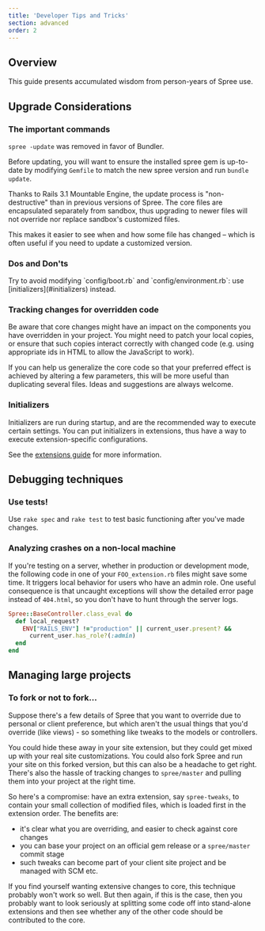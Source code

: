 ```yaml
---
title: 'Developer Tips and Tricks'
section: advanced
order: 2
---
```


## Overview

This guide presents accumulated wisdom from person-years of Spree use.

## Upgrade Considerations

### The important commands

`spree -update` was removed in favor of Bundler.

Before updating, you will want to ensure the installed spree gem is
up-to-date by modifying `Gemfile` to match the new spree version and
run `bundle update`.

Thanks to Rails 3.1 Mountable Engine, the update process is
"non-destructive" than in previous versions of Spree. The core files are encapsulated
separately from sandbox, thus upgrading to newer files will not override nor replace
sandbox's customized files.

This makes it easier to see when and how some file has changed – which
is often useful if you need to update a customized version.

### Dos and Don'ts

<alert kind="danger">
Try to avoid modifying `config/boot.rb` and
`config/environment.rb`: use [initializers](#initializers) instead.
</alert>

### Tracking changes for overridden code

Be aware that core changes might have an impact on the components you
have overridden in your project.
You might need to patch your local copies, or ensure that such copies
interact correctly with changed code (e.g. using appropriate ids in HTML to allow the JavaScript to
work).

If you can help us generalize the core code so that your preferred
effect is achieved by altering a few parameters, this will be more useful than duplicating several
files. Ideas and suggestions are always welcome.

### Initializers

Initializers are run during startup, and are the recommended way to
execute certain settings. You can put initializers in extensions, thus have a way to execute
extension-specific configurations.

See the [extensions guide](extensions_tutorial.html#extension-initializers) for
more information.

## Debugging techniques

### Use tests!

Use `rake spec` and `rake test` to test basic functioning after you've
made changes.

### Analyzing crashes on a non-local machine

If you're testing on a server, whether in production or development
mode, the following code in one
of your `FOO_extension.rb` files might save some time. It triggers
local behavior for users who have
an admin role. One useful consequence is that uncaught exceptions will
show the detailed error page
instead of `404.html`, so you don't have to hunt through the server
logs.

```ruby
Spree::BaseController.class_eval do
  def local_request?
    ENV["RAILS_ENV"] !="production" || current_user.present? &&
      current_user.has_role?(:admin)
  end
end
```

## Managing large projects

### To fork or not to fork…

Suppose there's a few details of Spree that you want to override due to
personal or client preference,
but which aren't the usual things that you'd override (like views) - so
something like tweaks to the models or controllers.

You could hide these away in your site extension, but they could get
mixed up with your real site customizations. You could also fork Spree and run your site on this
forked version, but this can also be a headache to get right. There's also the hassle of tracking
changes to `spree/master` and pulling them into your project at the right time.

So here's a compromise: have an extra extension, say `spree-tweaks`, to
contain your small collection of modified files, which is loaded first in the extension order. The
benefits are:

- it's clear what you are overriding, and easier to check against core
  changes
- you can base your project on an official gem release or a
  `spree/master` commit stage
- such tweaks can become part of your client site project and be
  managed with SCM etc.

If you find yourself wanting extensive changes to core, this technique
probably won't work so well.
But then again, if this is the case, then you probably want to look
seriously at splitting some
code off into stand-alone extensions and then see whether any of the
other code should be contributed to the core.
